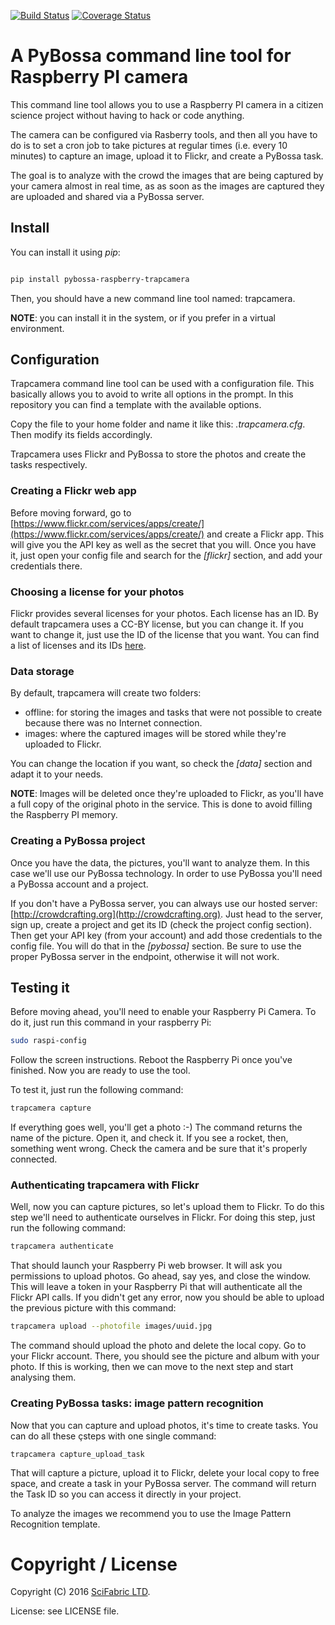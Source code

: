 [![Build Status](https://travis-ci.org/PyBossa/rasberrypi-trapcamera.svg)](https://travis-ci.org/PyBossa/rasberrypi-trapcamera) [![Coverage Status](https://coveralls.io/repos/PyBossa/rasberrypi-trapcamera/badge.svg?branch=master&service=github)](https://coveralls.io/github/PyBossa/rasberrypi-trapcamera?branch=master)
# A PyBossa command line tool for Raspberry PI camera

This command line tool allows you to use a Raspberry PI camera in a 
citizen science project without having to hack or code anything.

The camera can be configured via Rasberry tools, and then all you
have to do is to set a cron job to take pictures at regular times
(i.e. every 10 minutes) to capture an image, upload it to Flickr, and
create a PyBossa task.

The goal is to analyze with the crowd the images that are being captured
by your camera almost in real time, as as soon as the images are captured
they are uploaded and shared via a PyBossa server.

## Install

You can install it using *pip*:

```bash

pip install pybossa-raspberry-trapcamera

```

Then, you should have a new command line tool named: trapcamera.

**NOTE**: you can install it in the system, or if you prefer in a virtual environment.

## Configuration

Trapcamera command line tool can be used with a configuration file. This basically 
allows you to avoid to write all options in the prompt. In this repository you can
find a template with the available options.

Copy the file to your home folder and name it like this: *.trapcamera.cfg*. Then modify
its fields accordingly.

Trapcamera uses Flickr and PyBossa to store the photos and create the tasks respectively.

### Creating a Flickr web app

Before moving forward, go to [https://www.flickr.com/services/apps/create/](https://www.flickr.com/services/apps/create/) and create a Flickr app. This will give you the API key
as well as the secret that you will. Once you have it, just open your config file and
search for the *[flickr]* section, and add your credentials there.

### Choosing a license for your photos

Flickr provides several licenses for your photos. Each license has an ID. By default
trapcamera uses a CC-BY license, but you can change it. If you want to change it, just
use the ID of the license that you want. You can find a list of licenses and its IDs 
[here](https://www.flickr.com/services/api/flickr.photos.licenses.getInfo.html).

### Data storage

By default, trapcamera will create two folders:

 * offline: for storing the images and tasks that were not possible to create because there was no Internet connection.
 * images: where the captured images will be stored while they're uploaded to Flickr.

You can change the location if you want, so check the *[data]* section and adapt it to
your needs.

**NOTE**: Images will be deleted once they're uploaded to Flickr, as you'll have a full
copy of the original photo in the service. This is done to avoid filling the Raspberry PI
memory.

### Creating a PyBossa project

Once you have the data, the pictures, you'll want to analyze them. In this case we'll
use our PyBossa technology. In order to use PyBossa you'll need a PyBossa account and a project.

If you don't have a PyBossa server, you can always use our hosted server: [http://crowdcrafting.org](http://crowdcrafting.org). Just head to the server, sign up, create a project and get its ID (check the project config section). Then get your API key (from your account) and add
those credentials to the config file. You will do that in the *[pybossa]* section. Be sure
to use the proper PyBossa server in the endpoint, otherwise it will not work.

## Testing it

Before moving ahead, you'll need to enable your Raspberry Pi Camera. To do it, just
run this command in your raspberry Pi:

```bash
sudo raspi-config
```

Follow the screen instructions. Reboot the Raspberry Pi once you've finished. Now you
are ready to use the tool.

To test it, just run the following command:

```bash
trapcamera capture
```
If everything goes well, you'll get a photo :-) The command returns the name of the
picture. Open it, and check it. If you see a rocket, then, something went wrong. Check
the camera and be sure that it's properly connected.

### Authenticating trapcamera with Flickr

Well, now you can capture pictures, so let's upload them to Flickr. To do this step
we'll need to authenticate ourselves in Flickr. For doing this step, just run the following
command:

```bash
trapcamera authenticate
```

That should launch your Raspberry Pi web browser. It will ask you permissions to upload
photos. Go ahead, say yes, and close the window. This will leave a token in your Raspberry Pi
that will authenticate all the Flickr API calls. If you didn't get any error, now you should be able to upload the previous picture with this command:

```bash
trapcamera upload --photofile images/uuid.jpg
```

The command should upload the photo and delete the local copy. Go to your Flickr account. There, you should see the picture and album with your photo. If this is working, then we can move to the next step and start analysing them.


### Creating PyBossa tasks: image pattern recognition

Now that you can capture and upload photos, it's time to create tasks. You can do all these çsteps with one single command:

```
trapcamera capture_upload_task
```

That will capture a picture, upload it to Flickr, delete your local copy to free space, and
create a task in your PyBossa server. The command will return the Task ID so you can access it
directly in your project.

To analyze the images we recommend you to use the Image Pattern Recognition template.

# Copyright / License

Copyright (C) 2016 [SciFabric LTD](http://scifabric.com).

License: see LICENSE file.

